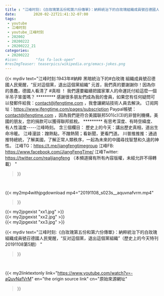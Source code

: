 ```yaml
---
title : "江峰时刻:《白玫瑰第五份和第六份傳單》：納粹統治下的白玫瑰組織成員號召德國人民覺醒，“反对這個黨，退出這個黨組織”（歷史上的今天特刊 20191108第5期） "
date:        2020-02-22T21:41:32-07:00
tags:
 - youtube
 - 江峰时刻
 - youtube_江峰时刻
 - 202002
 - 20200222
 - 20200222_21
categories:
 - 20200222
#icon:        "fas fa-lock-open"
#resImgTeaser: teaserpics/wikipedia.org/emacs-jokes.png
---
```


{{< mydiv text="江峰时刻:1943年#納粹 黑暗統治下的#白玫瑰 組織成員號召德國人民覺醒，“反对這個黨，退出這個黨組織” 元首，我們真的要謝謝你！因為你的愚蠢，德國人看清了 #真相 ！ 我們還要繼續把國家軍人的命運託付給這麼一個半吊子笨蛋嗎？     ********* 感謝很多朋友們成為我的會員，如果您有任何疑問可以發郵件給我：contact@jfengtime.com ，我會讓網站技術人員去解決。 订阅网址：https://www.jfengtime.com/pages/subscription Paypal帳號：contact@jfengtime.com ，因為我們是符合美國联邦501(c)(3)的非營利機構，美國的朋友，您的捐款可以獲得聯邦抵稅。     ********* 有思考深度、有時空緯度、有人性溫度-----江峰時刻。 含三個欄目： 歷史上的今天：講出歷史真相，道出生命冷暖。 江峰漫談：蹭熱點，不蹭熱鬧；看新聞，更看門道。 川普推推推：通過推特總統，了解美國，了解正常人類秩序，一起為未來的中國尋找智慧和久違的神性。  江峰TG：https://t.me/jiangfengtimegroup 江峰FB: https://www.facebook.com/JiangFengTime/ 江峰Twitter: https://twitter.com/realjiangfeng （本頻道擁有所有內容版權，未經允許不得轉載） "
>}}
<br>


{{< my2mp4withjpgdownload mp4="20191108_s023s__aquvnafvrm.mp4"
>}}

{{< my2jpgexist "xx1.jpg" >}}<br>
{{< my2jpgexist "xx2.jpg" >}}<br>
{{< my2jpgexist "xx3.jpg" >}}<br>



{{< mydiv text="江峰时刻:《白玫瑰第五份和第六份傳單》：納粹統治下的白玫瑰組織成員號召德國人民覺醒，“反对這個黨，退出這個黨組織”（歷史上的今天特刊 20191108第5期） "
>}}
<br>

{{< my2linktextonly link="https://www.youtube.com/watch?v=-aQuvNafVrM"
en="the origin source link" cn="原始來源網址"
>}}


<br>

